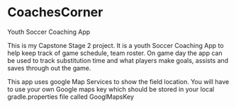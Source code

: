 # CoachesCorner
Youth Soccer Coaching App

This is my Capstone Stage 2 project.   It is a youth Soccer Coaching App to help keep track of game schedule, team roster.  On game day the app can be used to track substitution time and what players make goals, assists and saves through out the game.  

This app uses google Map Services to show the field location.  You will have to use your own Google maps key which should be stored in your local gradle.properties file called GooglMapsKey


